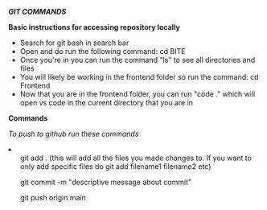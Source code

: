 ***GIT COMMANDS***

**Basic instructions for accessing repository locally**
<ul>
    <li>Search for git bash in search bar</li>
    <li>Open and do run the following command: cd BITE</li>
    <li>Once you're in you can run the command "ls" to see all directories and files</li>
    <li>You will likely be working in the frontend folder so run the command: cd Frontend</li>
    <li>Now that you are in the frontend folder, you can run "code ." which will open vs code in the current directory that you are in</li>
</ul>

**Commands**

*To push to github run these commands*
<li>
    <ul>git add . (this will add all the files you made changes to. If you want to only add specific files do git add filename1 filename2 etc)</ul>
    <ul>git commit -m "descriptive message about commit"</ul>
    <ul>git push origin main</ul>